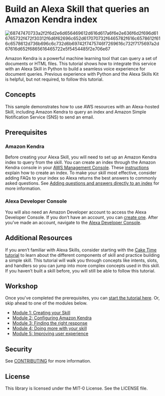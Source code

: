 # Build an Alexa Skill that queries an Amazon Kendra index
![68747470733a2f2f6d2e6d656469612d616d617a6f6e2e636f6d2f696d616765732f472f30312f6d6f62696c652d617070732f6465782f616c6578612f616c6578612d736b696c6c732d6b69742f7475746f7269616c732f7175697a2d67616d652f6865616465722e5f5454485f2e706e67](https://user-images.githubusercontent.com/88510702/131421474-b08b6f06-668f-48a4-a5e6-8394eff0ffb9.png)

Amazon Kendra is a powerful machine learning tool that can query a set of documents or HTML files. This tutorial shows how to integrate this service with an Alexa Skill in Python to build a seamless voice experience for document queries. Previous experience with Python and the Alexa Skills Kit is helpful, but not required, to follow this tutorial. 

## Concepts

This sample demonstrates how to use AWS resources with an Alexa-hosted Skill, including Amazon Kendra to query an index and Amazon Simple Notification Service (SNS) to send an email. 

## Prerequisites

### Amazon Kendra 
Before creating your Alexa Skill, you will need to set up an Amazon Kendra index to query from the skill. You can create an index through the Amazon Kendra console in your [AWS Management Console](https://aws.amazon.com/console/). These [instructions](https://docs.aws.amazon.com/kendra/latest/dg/create-index.html) explain how to create an index. To make your skill most effective, consider adding FAQs to your index so Alexa returns the best answers to commonly asked questions. See [Adding questions and answers directly to an index](https://docs.aws.amazon.com/kendra/latest/dg/in-creating-faq.html) for more information.

### Alexa Developer Console
You will also need an Amazon Developer account to access the Alexa Developer Console. If you don’t have an account, you can [create one](https://www.amazon.com/ap/register?clientContext=131-0331464-9465436&openid.identity=http%3A%2F%2Fspecs.openid.net%2Fauth%2F2.0%2Fidentifier_select&siteState=clientContext%3D142-6935021-1894360%2CsourceUrl%3Dhttps%253A%252F%252Fdeveloper.amazon.com%252Falexa%2Csignature%3Doyixlki7Yxz8bRUtt4vGJ4EugQ8j3D&marketPlaceId=ATVPDKIKX0DER&language=en_US&pageId=amzn_developer_portal&openid.return_to=https%3A%2F%2Fdeveloper.amazon.com%2Falexa&prevRID=HSRBQ1KHA4E5D1PBHPPP&openid.assoc_handle=mas_dev_portal&openid.mode=checkid_setup&prepopulatedLoginId=&failedSignInCount=0&openid.claimed_id=http%3A%2F%2Fspecs.openid.net%2Fauth%2F2.0%2Fidentifier_select&openid.ns=http%3A%2F%2Fspecs.openid.net%2Fauth%2F2.0). After you’ve made an account, navigate to the [Alexa Developer Console](https://developer.amazon.com/alexa/console/ask).

## Additional Resources

If you aren’t familiar with Alexa Skills, consider starting with the [Cake Time tutorial](https://developer.amazon.com/en-US/alexa/alexa-skills-kit/get-deeper/tutorials-code-samples/build-an-engaging-alexa-skill) to learn about the different components of skill and practice building a simple skill. This tutorial will walk you through concepts like intents, slots, and handlers so you can jump into more complex concepts used in this skill. If you haven’t built a skill before, you will still be able to follow this tutorial.

## Workshop
Once you've completed the prerequisites, you can <a href="#" class="button big">[start the tutorial here](https://github.com/alexa-samples/amazon-kendra-skill-sample-python/tree/main/Module-1)</a>. Or, skip ahead to one of the modules below. 

* <a href="#" class="button big">[Module 1: Creating your Skill](https://github.com/alexa-samples/amazon-kendra-skill-sample-python/tree/main/Module-1)</a>
* <a href="#" class="button big">[Module 2: Configuring Amazon Kendra](https://github.com/alexa-samples/amazon-kendra-skill-sample-python/tree/main/Module-2)</a>
* <a href="#" class="button big">[Module 3: Finding the right response](https://github.com/alexa-samples/amazon-kendra-skill-sample-python/tree/main/Module-3)</a>
* <a href="#" class="button big">[Module 4: Doing more with your skill](https://github.com/alexa-samples/amazon-kendra-skill-sample-python/tree/main/Module-4)</a>
* <a href="#" class="button big">[Module 5: Improving user experience](https://github.com/alexa-samples/amazon-kendra-skill-sample-python/tree/main/Module-5)</a>

## Security

See [CONTRIBUTING](CONTRIBUTING.md#security-issue-notifications) for more information.

## License

This library is licensed under the MIT-0 License. See the LICENSE file.
